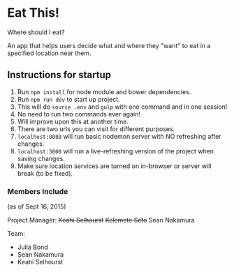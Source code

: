 # Eat This!
Where should I eat?

An app that helps users decide what and where they "want" to eat in a specified location near them.

## Instructions for startup
1. Run `npm install` for node module and bower dependencies.
1. Run `npm run dev` to start up project.
  2. This will do `source .env` and `gulp` with one command and in one session!
  2. No need to run two commands ever again!
  2. Will improve upon this at another time.
1. There are two urls you can visit for different purposes.
  2. `localhost:8080` will run basic nodemon server with NO refreshing after changes.
  2. `localhost:3000` will run a live-refreshing version of the project when saving changes.
1. Make sure location services are turned on in-browser or server will break (to be fixed).

### Members Include
(as of Sept 16, 2015)

Project Manager: ~~Keahi Selhourst~~ ~~Kelemete Seto~~ Sean Nakamura

Team:
  - Julia Bond
  - Sean Nakamura
  - Keahi Selhourst